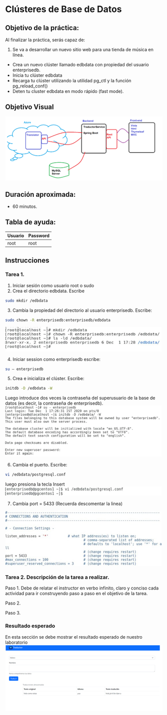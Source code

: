 # Clústeres de Base de Datos

## Objetivo de la práctica:
Al finalizar la práctica, serás capaz de:
1.	Se va a desarrollar un nuevo sitio web para una tienda de música en línea. 

- Crea un nuevo clúster llamado edbdata con propiedad del usuario enterprisedb.
- Inicia tu clúster edbdata 
- Recarga tu clúster utilizando la utilidad pg_ctl y la función pg_reload_conf()
- Deten tu cluster edbdata en modo rápido (fast mode).


## Objetivo Visual 


![diagrama1](../images/img1.png)

## Duración aproximada:
- 60 minutos.

## Tabla de ayuda:

| Usuario | Password | 
| --- | --- | 
| root | root| 
## Instrucciones 

### Tarea 1. 

1.	Iniciar sesión como usuario root o sudo
2.	Crea el directorio edbdata. Escribe  

```bash
sudo mkdir /edbdata  
```
3.	Cambia la propiedad del directorio al usuario enterprisedb. Escribe:

```bash
sudo chown -R enterprisedb:enterprisedb/edbdata   
```
 <img src="../images/04/01.jpg" width="500" >

 4.	Iniciar session como enterprisedb escribe:

```bash
su – enterprisedb
```

5.	Crea e inicializa el clúster. Escribe: 

```bash
initdb -D /edbdata -W 
```
Luego introduce dos veces la contraseña del superusuario de la base de datos (es decir, la contraseña de enterprisedb).
 <img src="../images/04/02.jpg" width="500" >


6.	Cambia el puerto. Escribe:

```bash
vi /edbdata/postgresql.conf  
```
luego presiona la tecla Insert
 <img src="../images/04/03.jpg" width="500" >

7. Cambia  port = 5433 (Recuerda descomentar la linea)
<img src="../images/04/04.jpg" width="500" >



### Tarea 2. Descripción de la tarea a realizar.
Paso 1. Debe de relatar el instructor en verbo infinito, claro y conciso cada actividad para ir construyendo paso a paso en el objetivo de la tarea.

Paso 2. <!-- Añadir instrucción -->

Paso 3. <!-- Añadir instrucción -->

### Resultado esperado
En esta sección se debe mostrar el resultado esperado de nuestro laboratorio
![imagen resultado](../images/img3.png)
